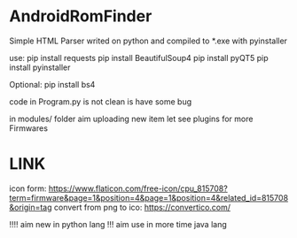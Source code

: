 # AndroidRomFinder
Simple HTML Parser writed on python and compiled to *.exe with pyinstaller 

use:
pip install requests
pip install BeautifulSoup4
pip install pyQT5
pip install pyinstaller

Optional:
pip install bs4

code in Program.py is not clean is have some bug

in modules/ folder aim uploading new item let see plugins for more Firmwares

# LINK
icon form: https://www.flaticon.com/free-icon/cpu_815708?term=firmware&page=1&position=4&page=1&position=4&related_id=815708&origin=tag
convert from png to ico: https://convertico.com/

!!!! aim new in python lang  !!!
aim use in more time java lang
